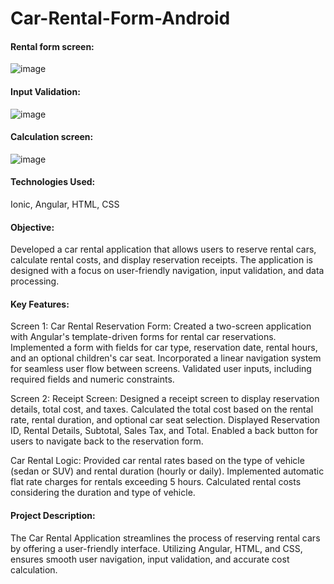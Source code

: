 # Car-Rental-Form-Android

#### Rental form screen:
![image](https://github.com/wtse1225/Car-Rental-Form-Android/assets/105259859/c78a60d9-baef-431a-9ef3-91de37452010)

#### Input Validation:
![image](https://github.com/wtse1225/Car-Rental-Form-Android/assets/105259859/5fab3e35-21cb-477f-ba19-25b70915da1e)

#### Calculation screen:
![image](https://github.com/wtse1225/Car-Rental-Form-Android/assets/105259859/c8a8c64a-71a1-47f7-8e19-d5f2a43d45ea)

#### Technologies Used:
Ionic, Angular, HTML, CSS

#### Objective:
Developed a car rental application that allows users to reserve rental cars, calculate rental costs, and display reservation receipts. The application is designed with a focus on user-friendly navigation, input validation, and data processing.

#### Key Features:
Screen 1: Car Rental Reservation Form:
Created a two-screen application with Angular's template-driven forms for rental car reservations.
Implemented a form with fields for car type, reservation date, rental hours, and an optional children's car seat.
Incorporated a linear navigation system for seamless user flow between screens.
Validated user inputs, including required fields and numeric constraints.

Screen 2: Receipt Screen:
Designed a receipt screen to display reservation details, total cost, and taxes.
Calculated the total cost based on the rental rate, rental duration, and optional car seat selection.
Displayed Reservation ID, Rental Details, Subtotal, Sales Tax, and Total.
Enabled a back button for users to navigate back to the reservation form.

Car Rental Logic:
Provided car rental rates based on the type of vehicle (sedan or SUV) and rental duration (hourly or daily).
Implemented automatic flat rate charges for rentals exceeding 5 hours.
Calculated rental costs considering the duration and type of vehicle.

#### Project Description:
The Car Rental Application streamlines the process of reserving rental cars by offering a user-friendly interface. Utilizing Angular, HTML, and CSS, ensures smooth user navigation, input validation, and accurate cost calculation. 
